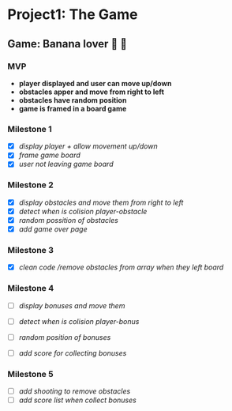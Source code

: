 # Project1: The Game

## Game: Banana lover :banana: :yellow_heart:

### MVP
- **player displayed and user can move up/down**
- **obstacles apper and move from right to left**
- **obstacles have random position**
- **game is framed in a board game**

### Milestone 1
- [x] *display player + allow movement up/down*
- [x] *frame game board*
- [x] *user not leaving game board*

### Milestone 2
- [x] *display obstacles and move them from right to left*
- [x] *detect when is colision player-obstacle*
- [x] *random possition of obstacles*
- [x] *add game over page*

### Milestone 3
- [x] *clean code /remove obstacles from array when they left board*

### Milestone 4
- [ ] *display bonuses and move them*
- [ ] *detect when is colision player-bonus*
- [ ] *random position of bonuses*
- [ ] *add score for collecting bonuses*


### Milestone 5
- [ ] *add shooting to remove obstacles*
- [ ] *add score list when collect bonuses*